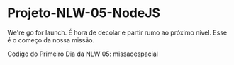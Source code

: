 # Projeto-NLW-05-NodeJS

We're go for launch. É hora de decolar e partir rumo ao próximo nível. Esse é o começo da nossa missão.

Codigo do Primeiro Dia da NLW 05: missaoespacial
